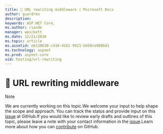 ```yaml
---
title: 🔧 URL rewriting middleware | Microsoft Docs
author: guardrex
description: 
keywords: ASP.NET Core,
ms.author: riande
manager: wpickett
ms.date: 12/21/2016
ms.topic: article
ms.assetid: e6130638-c410-4161-9921-b658ce988bd1
ms.technology: aspnet
ms.prod: aspnet-core
uid: hosting/url-rewriting
---
```

# 🔧 URL rewriting middleware

> [!NOTE]
> We are currently working on this topic.We welcome your input to help shape the scope and approach. You can track the status and provide input on this [issue](https://github.com/aspnet/Docs/issues/2304) at GitHub.If you would like to review early drafts and outlines of this topic, please leave a note with your contact information in the [issue](https://github.com/aspnet/Docs/issues/2304).Learn more about how you can [contribute](https://github.com/aspnet/Docs/blob/master/CONTRIBUTING.md) on GitHub.
